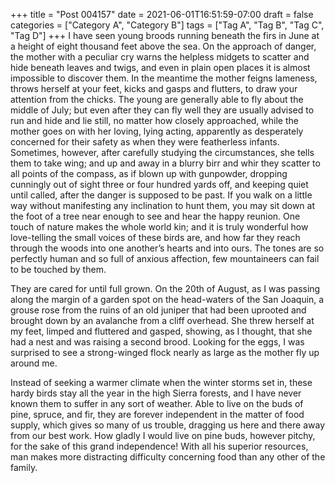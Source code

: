 +++
title = "Post 004157"
date = 2021-06-01T16:51:59-07:00
draft = false
categories = ["Category A", "Category B"]
tags = ["Tag A", "Tag B", "Tag C", "Tag D"]
+++
I have seen young broods running beneath the firs in June at a height of eight thousand feet above the sea. On the approach of danger, the mother with a peculiar cry warns the helpless midgets to scatter and hide beneath leaves and twigs, and even in plain open places it is almost impossible to discover them. In the meantime the mother feigns lameness, throws herself at your feet, kicks and gasps and flutters, to draw your attention from the chicks. The young are generally able to fly about the middle of July; but even after they can fly well they are usually advised to run and hide and lie still, no matter how closely approached, while the mother goes on with her loving, lying acting, apparently as desperately concerned for their safety as when they were featherless infants. Sometimes, however, after carefully studying the circumstances, she tells them to take wing; and up and away in a blurry birr and whir they scatter to all points of the compass, as if blown up with gunpowder, dropping cunningly out of sight three or four hundred yards off, and keeping quiet until called, after the danger is supposed to be past. If you walk on a little way without manifesting any inclination to hunt them, you may sit down at the foot of a tree near enough to see and hear the happy reunion. One touch of nature makes the whole world kin; and it is truly wonderful how love-telling the small voices of these birds are, and how far they reach through the woods into one another’s hearts and into ours. The tones are so perfectly human and so full of anxious affection, few mountaineers can fail to be touched by them.

They are cared for until full grown. On the 20th of August, as I was passing along the margin of a garden spot on the head-waters of the San Joaquin, a grouse rose from the ruins of an old juniper that had been uprooted and brought down by an avalanche from a cliff overhead. She threw herself at my feet, limped and fluttered and gasped, showing, as I thought, that she had a nest and was raising a second brood. Looking for the eggs, I was surprised to see a strong-winged flock nearly as large as the mother fly up around me.

Instead of seeking a warmer climate when the winter storms set in, these hardy birds stay all the year in the high Sierra forests, and I have never known them to suffer in any sort of weather. Able to live on the buds of pine, spruce, and fir, they are forever independent in the matter of food supply, which gives so many of us trouble, dragging us here and there away from our best work. How gladly I would live on pine buds, however pitchy, for the sake of this grand independence! With all his superior resources, man makes more distracting difficulty concerning food than any other of the family.

